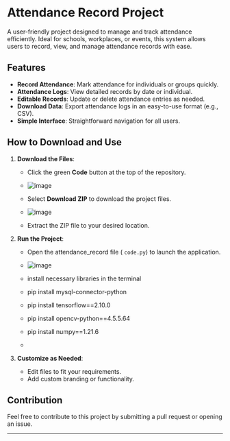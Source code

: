 # Attendance Record Project

A user-friendly project designed to manage and track attendance efficiently. Ideal for schools, workplaces, or events, this system allows users to record, view, and manage attendance records with ease.

## Features
- **Record Attendance**: Mark attendance for individuals or groups quickly.
- **Attendance Logs**: View detailed records by date or individual.
- **Editable Records**: Update or delete attendance entries as needed.
- **Download Data**: Export attendance logs in an easy-to-use format (e.g., CSV).
- **Simple Interface**: Straightforward navigation for all users.

## How to Download and Use
1. **Download the Files**:
   - Click the green **Code** button at the top of the repository.
   - ![image](https://github.com/user-attachments/assets/597b4581-f49a-4c25-bfd2-4d71bf3c902e)

   - Select **Download ZIP** to download the project files.
   - ![image](https://github.com/user-attachments/assets/43d7a272-21c3-4968-a663-2f54fa4c53b3)

   - Extract the ZIP file to your desired location.

2. **Run the Project**:
   - Open the attendance_record file ( `code.py`) to launch the application.
   - ![image](https://github.com/user-attachments/assets/b9b03de3-067b-4d7c-8ca6-033c679c71cd)

   - install necessary libraries in the terminal 
   - pip install mysql-connector-python
   - pip install tensorflow==2.10.0
   - pip install opencv-python==4.5.5.64
   - pip install numpy==1.21.6
   - 
3. **Customize as Needed**:
   - Edit files to fit your requirements.
   - Add custom branding or functionality.


## Contribution
Feel free to contribute to this project by submitting a pull request or opening an issue.

---
